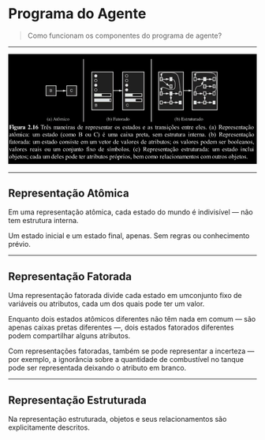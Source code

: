# Programa do Agente

> Como funcionam os componentes do programa de agente?

---

![alt text](../Imagens/OrganizacaoDoProgramaDoAgente.png)

---
## Representação Atômica

Em uma representação atômica, cada estado do mundo é indivisível — não tem estrutura interna.

Um estado inicial e um estado final, apenas. Sem regras ou conhecimento prévio.

---
## Representação Fatorada

Uma representação fatorada divide cada estado em umconjunto fixo de variáveis ​ou atributos, cada um dos quais pode ter um valor.

Enquanto dois estados
atômicos diferentes não têm nada em comum — são apenas caixas pretas diferentes —, dois estados
fatorados diferentes podem compartilhar alguns atributos.

Com representações fatoradas, também se pode
representar a incerteza — por exemplo, a ignorância sobre a quantidade de combustível no tanque
pode ser representada deixando o atributo em branco.

---
## Representação Estruturada

Na representação estruturada, objetos e seus relacionamentos são explicitamente descritos.

